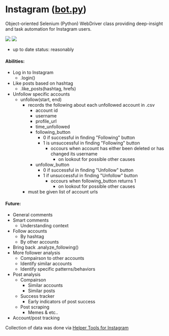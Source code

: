 # Instagram ([bot.py](https://github.com/gumdropsteve/instagram/blob/master/bot.py))
Object-oriented Selenium (Python) WebDriver class providing deep-insight and task automation for Instagram users.

<a href="https://github.com/SeleniumHQ/selenium" target="_blank">
  <img src="https://img.shields.io/badge/built%20with-Selenium-yellow.svg" /></a>
<a href="https://www.python.org/" target="_blank">
  <img src="https://img.shields.io/badge/built%20with-Python3-red.svg" /></a>

  - up to date status: reasonably
 
#### Abilities: 
  - Log in to Instagram
    - .login()
  - Like posts based on hashtag
    - .like_posts(hashtag, hrefs)
  - Unfollow specific accounts
    - unfollow(start, end)
      - records the following about each unfollowed account in .csv
        - account id
        - username
        - profile_url
        - time_unfollowed
        - following_button
          - 0 if successful in finding "Following" button
          - 1 is unsuccessful in finding "Following" button
            - occours when account has either been deleted or has changed its username 
              - on lookout for possible other causes
        - unfollow_button
          - 0 if successful in finding "Unfollow" button
          - 1 if unsuccessful in finding "Unfollow" button
            - occours when following_button returns 1 
              - on lookout for possible other causes 
      - must be given list of account urls 
#### Future:
  - General comments
  - Smart comments
    - Understanding context 
  - Follow accounts
    - By hashtag
    - By other accounts
  - Bring back .analyze_following()
  - More follower analysis
    - Compairson to other accounts
    - Identify similar accounts
    - Identify specific patterns/behaviors
  - Post analysis 
    - Compairson
      - Similar accounts
      - Similar posts
    - Success tracker
      - Early indicators of post success
    - Post scraping
      - Memes & etc..
  - Account/post tracking 


Collection of data was done via [Helper Tools for Instagram](https://bit.ly/2RarbLj)
